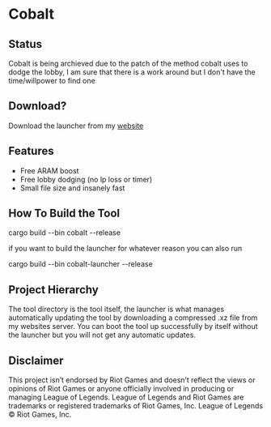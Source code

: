 # Cobalt

## Status
Cobalt is being archieved due to the patch of the method cobalt uses to dodge the lobby, I am sure that there is a work around but I don't have the time/willpower to find one

## Download?
Download the launcher from my [website](https://steele.gg/tools/cobalt)

## Features
* Free ARAM boost
* Free lobby dodging (no lp loss or timer)
* Small file size and insanely fast

## How To Build the Tool
cargo build --bin cobalt --release

if you want to build the launcher for whatever reason you can also run

cargo build --bin cobalt-launcher --release

## Project Hierarchy
The tool directory is the tool itself, the launcher is what manages automatically updating the tool by downloading a compressed .xz file from my websites server. You can boot the tool up successfully by itself without the launcher but you will not get any automatic updates.

## Disclaimer
This project isn’t endorsed by Riot Games and doesn’t reflect the views or opinions of Riot Games or anyone officially involved in producing or managing League of Legends. League of Legends and Riot Games are trademarks or registered trademarks of Riot Games, Inc. League of Legends © Riot Games, Inc.
